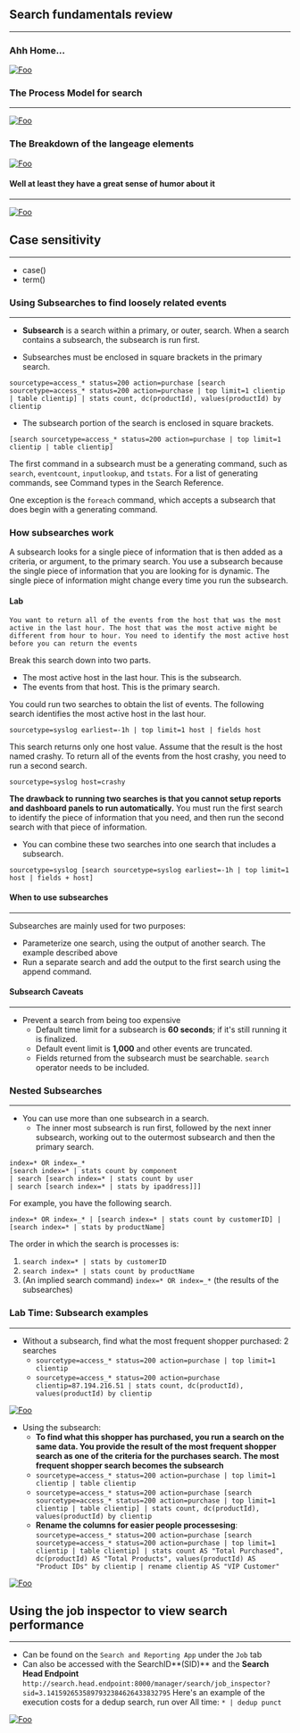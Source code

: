 ## Search fundamentals review
----
### Ahh Home...
[![Foo](https://www.learnsplunk.com/uploads/2/7/1/9/2719363/7109108_orig.png)](https://www.learnsplunk.com/uploads/2/7/1/9/2719363/7109108_orig.png) 

### The Process Model for search
----
[![Foo](https://dev.splunk.com/web_assets/developers/devguide/Filter.jpg)](https://dev.splunk.com/web_assets/developers/devguide/Filter.jpg) 


### The Breakdown of the langeage elements
[![Foo](https://image.slidesharecdn.com/powerofsplv105-160714211141/95/power-of-splunk-search-processing-language-spl-8-638.jpg?cb=1468530881)](https://image.slidesharecdn.com/powerofsplv105-160714211141/95/power-of-splunk-search-processing-language-spl-8-638.jpg?cb=1468530881) 

#### Well at least they have a great sense of humor about it
----
[![Foo](https://slideplayer.com/slide/1633086/7/images/22/Splunk+Search+Processing+Language.jpg)](https://slideplayer.com/slide/1633086/7/images/22/Splunk+Search+Processing+Language.jpg) 


## Case sensitivity
----
* case() 
* term()


### Using Subsearches to find loosely related events
----
* **Subsearch** is a search within a primary, or outer, search. When a search contains a subsearch, the subsearch is run first.

* Subsearches must be enclosed in square brackets in the primary search.

`sourcetype=access_* status=200 action=purchase [search sourcetype=access_* status=200 action=purchase | top limit=1 clientip | table clientip] | stats count, dc(productId), values(productId) by clientip`

* The subsearch portion of the search is enclosed in square brackets.

`[search sourcetype=access_* status=200 action=purchase | top limit=1 clientip | table clientip]`

The first command in a subsearch must be a generating command, such as `search`, `eventcount`, `inputlookup`, and `tstats`. For a list of generating commands, see Command types in the Search Reference.

One exception is the `foreach` command, which accepts a subsearch that does begin with a generating command.  

### How subsearches work

A subsearch looks for a single piece of information that is then added as a criteria, or argument, to the primary search. You use a subsearch because the single piece of information that you are looking for is dynamic. The single piece of information might change every time you run the subsearch. 

#### Lab
`You want to return all of the events from the host that was the most active in the last hour. The host that was the most active might be different from hour to hour. You need to identify the most active host before you can return the events`
 
Break this search down into two parts.

* The most active host in the last hour. This is the subsearch.
* The events from that host. This is the primary search.


You could run two searches to obtain the list of events. The following search identifies the most active host in the last hour.

`sourcetype=syslog earliest=-1h | top limit=1 host | fields host`

This search returns only one host value. Assume that the result is the host named crashy. To return all of the events from the host crashy, you need to run a second search.

`sourcetype=syslog host=crashy`

**The drawback to running two searches is that you cannot setup reports and dashboard panels to run automatically.** You must run the first search to identify the piece of information that you need, and then run the second search with that piece of information.

* You can combine these two searches into one search that includes a subsearch.

`sourcetype=syslog [search sourcetype=syslog earliest=-1h | top limit=1 host | fields + host]` 
 
#### When to use subsearches
-----
Subsearches are mainly used for two purposes:
* Parameterize one search, using the output of another search. The example described above
* Run a separate search and add the output to the first search using the append command. 

#### Subsearch Caveats
----
* Prevent a search from being too expensive
    * Default time limit for a subsearch is **60 seconds**; if it's still running it is finalized.
    * Default event limit is **1,000** and other events are truncated. 
    * Fields returned from the subsearch must be searchable. `search` operator needs to be included. 
  
### Nested Subsearches
----
* You can use more than one subsearch in a search.
    * The inner most subsearch is run first, followed by the next inner subsearch, working out to the outermost subsearch and then the primary search. 

```
index=* OR index=_* 
[search index=* | stats count by component 
| search [search index=* | stats count by user 
| search [search index=* | stats by ipaddress]]]
```
 
For example, you have the following search.

`index=* OR index=_* | [search index=* | stats count by customerID] | [search index=* | stats by productName]`

The order in which the search is processes is:

1. `search index=* | stats by customerID`
2. `search index=* | stats count by productName`
3. (An implied search command) `index=* OR index=_*` (the results of the subsearches)

### Lab Time: Subsearch examples
----
* Without a subsearch, find what the most frequent shopper purchased: 2 searches
    * `sourcetype=access_* status=200 action=purchase | top limit=1 clientip`
    * `sourcetype=access_* status=200 action=purchase clientip=87.194.216.51 | stats count, dc(productId), values(productId) by clientip`

[![Foo](https://www.loggly.com/wp-content/uploads/2019/03/LG-Blog-Body-SplunkCloudvsLoggly-Size-Q119-1-700x393.png)](https://www.loggly.com/wp-content/uploads/2019/03/LG-Blog-Body-SplunkCloudvsLoggly-Size-Q119-1-700x393.png) 
    
* Using the subsearch:
    * **To find what this shopper has purchased, you run a search on the same data. You provide the result of the most frequent shopper search as one of the criteria for the purchases search.  The most frequent shopper search becomes the subsearch**
    * `sourcetype=access_* status=200 action=purchase | top limit=1 clientip | table clientip`
    * `sourcetype=access_* status=200 action=purchase [search sourcetype=access_* status=200 action=purchase | top limit=1 clientip | table clientip] | stats count, dc(productId), values(productId) by clientip`
    * **Rename the columns for easier people processesing**: `sourcetype=access_* status=200 action=purchase [search sourcetype=access_* status=200 action=purchase | top limit=1 clientip | table clientip] | stats count AS "Total Purchased", dc(productId) AS "Total Products", values(productId) AS "Product IDs" by clientip | rename clientip AS "VIP Customer"`  
    
[![Foo](https://www.loggly.com/wp-content/uploads/2019/03/LG-Blog-Body-SplunkCloudvsLoggly-Size-Q119-1-700x393.png)](https://www.loggly.com/wp-content/uploads/2019/03/LG-Blog-Body-SplunkCloudvsLoggly-Size-Q119-1-700x393.png) 
     
##  Using the job inspector to view search performance
------
* Can be found on the `Search and Reporting App` under the `Job` tab
* Can also be accessed with the SearchID**(SID)** and the **Search Head Endpoint** `http://search.head.endpoint:8000/manager/search/job_inspector?sid=3.1415926535897932384626433832795`
Here's an example of the execution costs for a dedup search, run over All time:
`* | dedup punct`

[![Foo](https://docs.splunk.com/images/1/19/SearchInspectorExecCostsDedupEx.png)](https://docs.splunk.com/images/1/19/SearchInspectorExecCostsDedupEx.png) 
